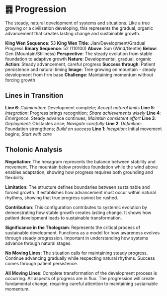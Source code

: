 # ䷴ Progression

The steady, natural development of systems and situations. Like a tree growing or a civilization developing, this represents the gradual, organic advancement that creates lasting change and sustainable growth.


**King Wen Sequence**: 53
**King Wen Title**: Jian/Development/Gradual Progress
**Binary Sequence**: 52 (110100)
**Above**: Sun (Wind/Gentle)
**Below**: Gen (Mountain/Stillness)
**Perspective**: The steady evolution from stable foundation to adaptive growth
**Nature**: Developmental, gradual, organic
**Action**: Steady advancement, careful progress
**Success through**: Patient persistence and natural timing
**Image**: Tree growing on mountain - steady development from firm base
**Challenge**: Maintaining momentum without forcing growth

## Lines in Transition
**Line 6**: *Culmination*: Development complete; *Accept natural limits*
**Line 5**: *Integration*: Progress brings recognition; *Share achievements wisely*
**Line 4**: *Emergence*: Steady advance continues; *Maintain consistent effort*
**Line 3**: *Deployment*: Obstacles arise; *Navigate carefully*
**Line 2**: *Definition*: Foundation strengthens; *Build on success*
**Line 1**: *Inception*: Initial movement begins; *Start with care*

## Tholonic Analysis
**Negotiation**: The hexagram represents the balance between stability and movement. The mountain below provides foundation while the wind above enables adaptation, showing how progress requires both grounding and flexibility.

**Limitation**: The structure defines boundaries between sustainable and forced growth. It establishes how advancement must occur within natural rhythms, showing that true progress cannot be rushed.

**Contribution**: This configuration contributes to systemic evolution by demonstrating how stable growth creates lasting change. It shows how patient development leads to sustainable transformation.

**Significance in the Thologram**: Represents the critical process of sustainable development. Functions as a model for how awareness evolves through steady progression. Important in understanding how systems advance through natural stages.

**No Moving Lines**: The situation calls for maintaining steady progress. Continue advancing gradually while respecting natural rhythms. Success comes through patient persistence.

**All Moving Lines**: Complete transformation of the development process is occurring. All aspects of progress are in flux. The progression will create fundamental change, requiring careful attention to maintaining sustainable momentum.
